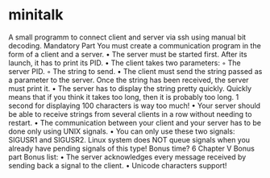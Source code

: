 # minitalk
A small programm to connect client and server via ssh using manual bit decoding.
Mandatory Part
You must create a communication program in the form of a client and a server.
• The server must be started first. After its launch, it has to print its PID.
• The client takes two parameters:
◦ The server PID.
◦ The string to send.
• The client must send the string passed as a parameter to the server.
Once the string has been received, the server must print it.
• The server has to display the string pretty quickly. Quickly means that if you think
it takes too long, then it is probably too long.
1 second for displaying 100 characters is way too much!
• Your server should be able to receive strings from several clients in a row without
needing to restart.
• The communication between your client and your server has to be done only using
UNIX signals.
• You can only use these two signals: SIGUSR1 and SIGUSR2.
Linux system does NOT queue signals when you already have pending
signals of this type! Bonus time?
6
Chapter V
Bonus part
Bonus list:
• The server acknowledges every message received by sending back a signal to the
client.
• Unicode characters support!
